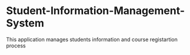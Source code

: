 # Student-Information-Management-System
This application manages students information and course registartion process
